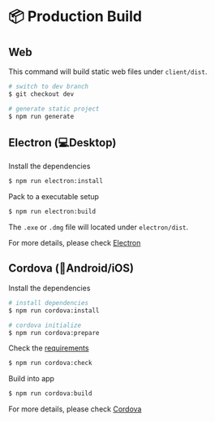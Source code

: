 # 📦 Production Build

## Web

This command will build static web files under `client/dist`.

```bash
# switch to dev branch
$ git checkout dev

# generate static project
$ npm run generate
```

## Electron (💻Desktop)

Install the dependencies

```bash
$ npm run electron:install
```

Pack to a executable setup

```bash
$ npm run electron:build
```

The `.exe` or `.dmg` file will located under `electron/dist`.

For more details, please check [Electron](https://electronjs.org/)

## Cordova (📱Android/iOS)

Install the dependencies

```bash
# install dependencies
$ npm run cordova:install

# cordova initialize
$ npm run cordova:prepare
```

Check the [requirements](https://cordova.apache.org/docs/en/latest/guide/cli/index.html#install-pre-requisites-for-building)

```bash
$ npm run cordova:check
```

Build into app

```bash
$ npm run cordova:build
```

For more details, please check [Cordova](https://cordova.apache.org/docs/en/latest)